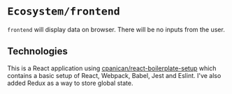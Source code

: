# `Ecosystem/frontend`

`frontend` will display data on browser. There will be no inputs from the user.

## Technologies

This is a React application using [cpanican/react-boilerplate-setup](https://github.com/cpanican/react-boilerplate-setup) which contains a basic setup of React, Webpack, Babel, Jest and Eslint. I've also added Redux as a way to store global state.
